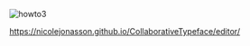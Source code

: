 

![howto3](https://user-images.githubusercontent.com/38101829/40111681-e0b999ee-5903-11e8-977d-c1edc4ccf464.png)

https://nicolejonasson.github.io/CollaborativeTypeface/editor/
